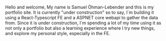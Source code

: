 Hello and welcome, My name is Samuel Öhman-Lebender and this is my portfolio site.
It is currently "under construction" so to say, I´m building it using a React-Typescript FE and a ASPNET core webapi to gather the data from.
Since it is under construction, I´m spending a lot of my time using it as not only a portfolio but also a learning experience where I try new things, and explore my personal style, especially in the FE. 
